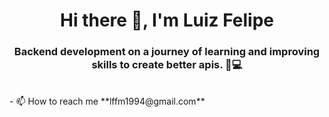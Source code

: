 <h1 align="center">Hi there 👋, I'm Luiz Felipe</h1>
<h3 align="center">Backend development on a journey of learning and improving skills to create better apis. 👨💻</h3>
<br>
- 📫 How to reach me **lffm1994@gmail.com**
